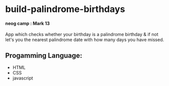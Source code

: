 # build-palindrome-birthdays
#### neog camp : Mark 13
App which checks whether your birthday is a palindrome birthday & if not let's you the nearest palindrome date with how many days you have missed.
## Progamming Language:
- HTML
- CSS
- javascript
